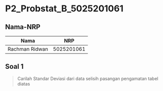 # P2_Probstat_B_5025201061

## Nama-NRP
| Nama                | NRP        |
|---------------------|------------|
|   Rachman Ridwan    | 5025201061 |

## Soal 1
>Carilah Standar Deviasi dari data selisih pasangan pengamatan tabel diatas
